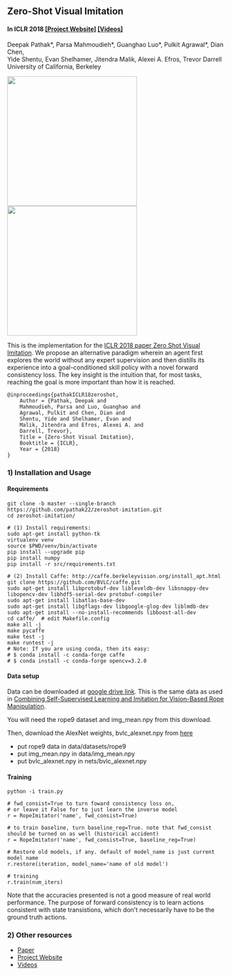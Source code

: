## Zero-Shot Visual Imitation ##
#### In ICLR 2018 [[Project Website]](https://pathak22.github.io/zeroshot-imitation/) [[Videos]](http://pathak22.github.io/zeroshot-imitation/index.html#demoVideos)

Deepak Pathak\*, Parsa Mahmoudieh\*, Guanghao Luo\*, Pulkit Agrawal\*, Dian Chen, <br/>Yide Shentu, Evan Shelhamer, Jitendra Malik, Alexei A. Efros, Trevor Darrell<br/>
University of California, Berkeley<br/>

<img src="https://pathak22.github.io/zeroshot-imitation/resources/turtle.gif" width="300">    <img src="https://pathak22.github.io/zeroshot-imitation/resources/baxter.gif" width="300">

This is the implementation for the [ICLR 2018 paper Zero Shot Visual Imitation](https://pathak22.github.io/zeroshot-imitation). We propose an alternative paradigm wherein an agent first explores the world without any expert supervision and then distills its experience into a goal-conditioned skill policy with a novel forward consistency loss. The key insight is the intuition that, for most tasks, reaching the goal is more important than how it is reached.

    @inproceedings{pathakICLR18zeroshot,
        Author = {Pathak, Deepak and
        Mahmoudieh, Parsa and Luo, Guanghao and
        Agrawal, Pulkit and Chen, Dian and
        Shentu, Yide and Shelhamer, Evan and
        Malik, Jitendra and Efros, Alexei A. and
        Darrell, Trevor},
        Title = {Zero-Shot Visual Imitation},
        Booktitle = {ICLR},
        Year = {2018}
    }

### 1) Installation and Usage

#### Requirements

```Shell
git clone -b master --single-branch https://github.com/pathak22/zeroshot-imitation.git
cd zeroshot-imitation/

# (1) Install requirements:
sudo apt-get install python-tk
virtualenv venv
source $PWD/venv/bin/activate
pip install --upgrade pip
pip install numpy
pip install -r src/requirements.txt

# (2) Install Caffe: http://caffe.berkeleyvision.org/install_apt.html
git clone https://github.com/BVLC/caffe.git
sudo apt-get install libprotobuf-dev libleveldb-dev libsnappy-dev libopencv-dev libhdf5-serial-dev protobuf-compiler
sudo apt-get install libatlas-base-dev
sudo apt-get install libgflags-dev libgoogle-glog-dev liblmdb-dev
sudo apt-get install --no-install-recommends libboost-all-dev
cd caffe/  # edit Makefile.config
make all -j
make pycaffe
make test -j
make runtest -j
# Note: If you are using conda, then its easy:
# $ conda install -c conda-forge caffe
# $ conda install -c conda-forge opencv=3.2.0
```

#### Data setup
Data can be downloaded at [google drive link](https://drive.google.com/file/d/1pnX8gGqs5EQVjGy4Z6FZ5oZ9noDHlC_8/view). This is the same data as used in [Combining Self-Supervised Learning and Imitation for Vision-Based Rope Manipulation](https://ropemanipulation.github.io).

You will need the rope9 dataset and img_mean.npy from this download.

Then, download the AlexNet weights, bvlc_alexnet.npy from [here](https://www.cs.toronto.edu/~guerzhoy/tf_alexnet/)

- put rope9 data in data/datasets/rope9
- put img_mean.npy in data/img_mean.npy
- put bvlc_alexnet.npy in nets/bvlc_alexnet.npy

#### Training

```Shell
python -i train.py

# fwd_consist=True to turn foward consistency loss on,
# or leave it False for to just learn the inverse model
r = RopeImitator('name', fwd_consist=True)

# to train baseline, turn baseline_reg=True. note that fwd_consist should be turned on as well (historical accident)
r = RopeImitator('name', fwd_consist=True, baseline_reg=True)

# Restore old models, if any. default of model_name is just current model name
r.restore(iteration, model_name='name of old model')

# training
r.train(num_iters)

```

Note that the accuracies presented is not a good measure of real world performance. The purpose of forward consistency is to learn actions consistent with state transistions, which don't necessarily have to be the ground truth actions.

### 2) Other resources
  - [Paper](https://pathak22.github.io/zeroshot-imitation/resources/iclr18.pdf)
  - [Project Website](https://pathak22.github.io/zeroshot-imitation/)
  - [Videos](http://pathak22.github.io/zeroshot-imitation/index.html#demoVideos)
